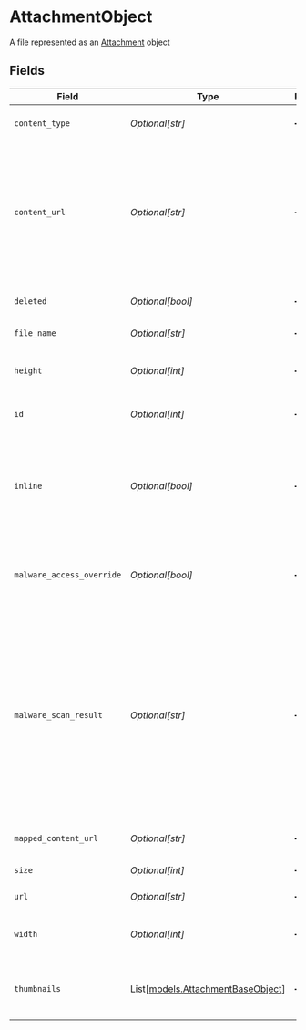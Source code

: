 # AttachmentObject

A file represented as an [Attachment](/api-reference/ticketing/tickets/ticket-attachments/) object


## Fields

| Field                                                                                                                                                                                                                                                                                                                           | Type                                                                                                                                                                                                                                                                                                                            | Required                                                                                                                                                                                                                                                                                                                        | Description                                                                                                                                                                                                                                                                                                                     |
| ------------------------------------------------------------------------------------------------------------------------------------------------------------------------------------------------------------------------------------------------------------------------------------------------------------------------------- | ------------------------------------------------------------------------------------------------------------------------------------------------------------------------------------------------------------------------------------------------------------------------------------------------------------------------------- | ------------------------------------------------------------------------------------------------------------------------------------------------------------------------------------------------------------------------------------------------------------------------------------------------------------------------------- | ------------------------------------------------------------------------------------------------------------------------------------------------------------------------------------------------------------------------------------------------------------------------------------------------------------------------------- |
| `content_type`                                                                                                                                                                                                                                                                                                                  | *Optional[str]*                                                                                                                                                                                                                                                                                                                 | :heavy_minus_sign:                                                                                                                                                                                                                                                                                                              | The content type of the image. Example value: "image/png"                                                                                                                                                                                                                                                                       |
| `content_url`                                                                                                                                                                                                                                                                                                                   | *Optional[str]*                                                                                                                                                                                                                                                                                                                 | :heavy_minus_sign:                                                                                                                                                                                                                                                                                                              | A full URL where the attachment image file can be downloaded. The file may be hosted externally so take care not to inadvertently send Zendesk authentication credentials. See [Working with url properties](/documentation/ticketing/managing-tickets/working-with-url-properties)                                             |
| `deleted`                                                                                                                                                                                                                                                                                                                       | *Optional[bool]*                                                                                                                                                                                                                                                                                                                | :heavy_minus_sign:                                                                                                                                                                                                                                                                                                              | If true, the attachment has been deleted                                                                                                                                                                                                                                                                                        |
| `file_name`                                                                                                                                                                                                                                                                                                                     | *Optional[str]*                                                                                                                                                                                                                                                                                                                 | :heavy_minus_sign:                                                                                                                                                                                                                                                                                                              | The name of the image file                                                                                                                                                                                                                                                                                                      |
| `height`                                                                                                                                                                                                                                                                                                                        | *Optional[int]*                                                                                                                                                                                                                                                                                                                 | :heavy_minus_sign:                                                                                                                                                                                                                                                                                                              | The height of the image file in pixels. If height is unknown, returns null                                                                                                                                                                                                                                                      |
| `id`                                                                                                                                                                                                                                                                                                                            | *Optional[int]*                                                                                                                                                                                                                                                                                                                 | :heavy_minus_sign:                                                                                                                                                                                                                                                                                                              | Automatically assigned when created                                                                                                                                                                                                                                                                                             |
| `inline`                                                                                                                                                                                                                                                                                                                        | *Optional[bool]*                                                                                                                                                                                                                                                                                                                | :heavy_minus_sign:                                                                                                                                                                                                                                                                                                              | If true, the attachment is excluded from the attachment list and the attachment's URL<br/>can be referenced within the comment of a ticket. Default is false<br/>                                                                                                                                                               |
| `malware_access_override`                                                                                                                                                                                                                                                                                                       | *Optional[bool]*                                                                                                                                                                                                                                                                                                                | :heavy_minus_sign:                                                                                                                                                                                                                                                                                                              | If true, you can download an attachment flagged as malware. If false, you can't download such an attachment.                                                                                                                                                                                                                    |
| `malware_scan_result`                                                                                                                                                                                                                                                                                                           | *Optional[str]*                                                                                                                                                                                                                                                                                                                 | :heavy_minus_sign:                                                                                                                                                                                                                                                                                                              | The result of the malware scan. There is a delay between the time the attachment is uploaded and when the malware scan is completed. Usually the scan is done within a few seconds, but high load conditions can delay the scan results. Possible values: "malware_found", "malware_not_found", "failed_to_scan", "not_scanned" |
| `mapped_content_url`                                                                                                                                                                                                                                                                                                            | *Optional[str]*                                                                                                                                                                                                                                                                                                                 | :heavy_minus_sign:                                                                                                                                                                                                                                                                                                              | The URL the attachment image file has been mapped to                                                                                                                                                                                                                                                                            |
| `size`                                                                                                                                                                                                                                                                                                                          | *Optional[int]*                                                                                                                                                                                                                                                                                                                 | :heavy_minus_sign:                                                                                                                                                                                                                                                                                                              | The size of the image file in bytes                                                                                                                                                                                                                                                                                             |
| `url`                                                                                                                                                                                                                                                                                                                           | *Optional[str]*                                                                                                                                                                                                                                                                                                                 | :heavy_minus_sign:                                                                                                                                                                                                                                                                                                              | A URL to access the attachment details                                                                                                                                                                                                                                                                                          |
| `width`                                                                                                                                                                                                                                                                                                                         | *Optional[int]*                                                                                                                                                                                                                                                                                                                 | :heavy_minus_sign:                                                                                                                                                                                                                                                                                                              | The width of the image file in pixels. If width is unknown, returns null                                                                                                                                                                                                                                                        |
| `thumbnails`                                                                                                                                                                                                                                                                                                                    | List[[models.AttachmentBaseObject](../models/attachmentbaseobject.md)]                                                                                                                                                                                                                                                          | :heavy_minus_sign:                                                                                                                                                                                                                                                                                                              | An array of attachment objects. Note that photo thumbnails do not have thumbnails                                                                                                                                                                                                                                               |